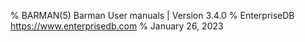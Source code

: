 % BARMAN(5) Barman User manuals | Version 3.4.0
% EnterpriseDB <https://www.enterprisedb.com>
% January 26, 2023
